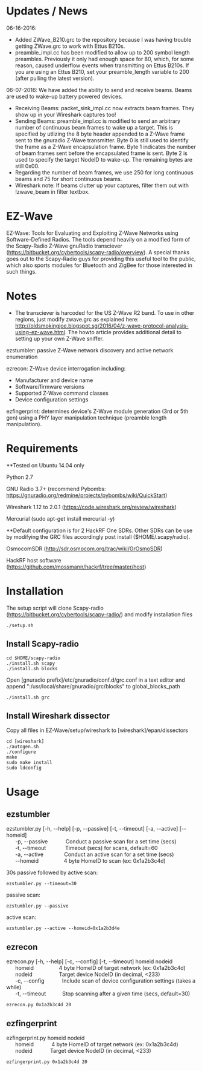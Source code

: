 # Updates / News
06-16-2016: 
* Added ZWave\_B210.grc to the repository because I was having trouble getting ZWave.grc to work with Ettus B210s.
* preamble\_impl.cc has been modified to allow up to 200 symbol length preambles. Previously it only had enough space for 80, which, for some reason, caused underflow events when transmitting on Ettus B210s. If you are using an Ettus B210, set your preamble\_length variable to 200 (after pulling the latest version).

06-07-2016: We have added the ability to send and receive beams. Beams are used to wake-up battery powered devices.
* Receiving Beams: packet_sink_impl.cc now extracts beam frames. They show up in your Wireshark captures too!
* Sending Beams: preamble_impl.cc is modified to send an arbitrary number of continuous beam frames to wake up a target. This is specified by utlizing the 8 byte header appended to a Z-Wave frame sent to the gnuradio Z-Wave transmitter. Byte 0 is still used to identify the frame as a Z-Wave encapsulation frame. Byte 1 indicates the number of beam frames sent before the encapsulated frame is sent. Byte 2 is used to specify the target NodeID to wake-up. The remaining bytes are still 0x00. 
* Regarding the number of beam frames, we use 250 for long continuous beams and 75 for short continuous beams. 
* Wireshark note: If beams clutter up your captures, filter them out with !zwave_beam in filter textbox.

# EZ-Wave
EZ-Wave: Tools for Evaluating and Exploiting Z-Wave Networks using Software-Defined Radios. The tools depend heavily on a modified form of the Scapy-Radio Z-Wave gnuRadio transciever (https://bitbucket.org/cybertools/scapy-radio/overview). A special thanks goes out to the Scapy-Radio guys for providing this useful tool to the public, which also sports modules for Bluetooth and ZigBee for those interested in such things.

# Notes
* The transciever is harcoded for the US Z-Wave R2 band. To use in other regions, just modify zwave.grc as explained here: http://oldsmokingjoe.blogspot.sg/2016/04/z-wave-protocol-analysis-using-ez-wave.html. The howto article provides additional detail to setting up your own Z-Wave sniffer.

ezstumbler: passive Z-Wave network discovery and active network enumeration

ezrecon: Z-Wave device interrogation including:

* Manufacturer and device name
* Software/firmware versions
* Supported Z-Wave command classes
* Device configuration settings

ezfingerprint: determines device's Z-Wave module generation (3rd or 5th gen) using a PHY layer manipulation technique (preamble length manipulation).

# Requirements

**Tested on Ubuntu 14.04 only

Python 2.7

GNU Radio 3.7+ (recommend Pybombs: https://gnuradio.org/redmine/projects/pybombs/wiki/QuickStart)

Wireshark 1.12 to 2.0.1 (https://code.wireshark.org/review/wireshark)

Mercurial (sudo apt-get install mercurial -y)

**Default configuration is for 2 HackRF One SDRs. Other SDRs can be use by modifying the GRC files accordingly post install ($HOME/.scapy/radio).

OsmocomSDR (http://sdr.osmocom.org/trac/wiki/GrOsmoSDR)

HackRF host software (https://github.com/mossmann/hackrf/tree/master/host)

# Installation

The setup script will clone Scapy-radio (https://bitbucket.org/cybertools/scapy-radio/) and modify installation files

```
./setup.sh
```

## Install Scapy-radio

```
cd $HOME/scapy-radio
./install.sh scapy
./install.sh blocks
```

Open [gnuradio prefix]/etc/gnuradio/conf.d/grc.conf in a text editor and append ":/usr/local/share/gnuradio/grc/blocks" to global_blocks_path

```
./install.sh grc
```

## Install Wireshark dissector

Copy all files in EZ-Wave/setup/wireshark to [wireshark]/epan/dissectors

```
cd [wireshark]
./autogen.sh
./configure
make
sudo make install
sudo ldconfig
```

# Usage

## ezstumbler

ezstumbler.py [-h, --help] [-p, --passive] [-t, --timeout] [-a, --active] [--homeid]  
&nbsp;&nbsp;&nbsp;&nbsp;&nbsp;&nbsp;-p, --passive&nbsp;&nbsp;&nbsp;&nbsp;&nbsp;&nbsp;&nbsp;&nbsp;&nbsp;&nbsp;&nbsp;&nbsp;Conduct a passive scan for a set time (secs)  
&nbsp;&nbsp;&nbsp;&nbsp;&nbsp;&nbsp;-t, --timeout&nbsp;&nbsp;&nbsp;&nbsp;&nbsp;&nbsp;&nbsp;&nbsp;&nbsp;&nbsp;&nbsp;&nbsp;&nbsp;Timeout (secs) for scans, default=60  
&nbsp;&nbsp;&nbsp;&nbsp;&nbsp;&nbsp;-a, --active&nbsp;&nbsp;&nbsp;&nbsp;&nbsp;&nbsp;&nbsp;&nbsp;&nbsp;&nbsp;&nbsp;&nbsp;&nbsp;&nbsp;Conduct an active scan for a set time (secs)  
&nbsp;&nbsp;&nbsp;&nbsp;&nbsp;&nbsp;--homeid&nbsp;&nbsp;&nbsp;&nbsp;&nbsp;&nbsp;&nbsp;&nbsp;&nbsp;&nbsp;&nbsp;&nbsp;&nbsp;&nbsp;&nbsp;&nbsp;&nbsp;4 byte HomeID to scan (ex: 0x1a2b3c4d)  

30s passive followed by active scan:
```
ezstumbler.py --timeout=30
```

passive scan:
```
ezstumbler.py --passive
```

active scan:
```
ezstumbler.py --active --homeid=0x1a2b3d4e
```

## ezrecon

ezrecon.py [-h, --help] [-c, --config] [-t, --timeout] homeid nodeid  
&nbsp;&nbsp;&nbsp;&nbsp;&nbsp;&nbsp;homeid&nbsp;&nbsp;&nbsp;&nbsp;&nbsp;&nbsp;&nbsp;&nbsp;&nbsp;&nbsp;&nbsp;&nbsp;&nbsp;&nbsp;&nbsp;&nbsp;&nbsp;4 byte HomeID of target network (ex: 0x1a2b3c4d)  
&nbsp;&nbsp;&nbsp;&nbsp;&nbsp;&nbsp;nodeid&nbsp;&nbsp;&nbsp;&nbsp;&nbsp;&nbsp;&nbsp;&nbsp;&nbsp;&nbsp;&nbsp;&nbsp;&nbsp;&nbsp;&nbsp;&nbsp;&nbsp;&nbsp;Target device NodeID (in decimal, <233)  
&nbsp;&nbsp;&nbsp;&nbsp;&nbsp;&nbsp;-c, --config&nbsp;&nbsp;&nbsp;&nbsp;&nbsp;&nbsp;&nbsp;&nbsp;&nbsp;&nbsp;&nbsp;&nbsp;Include scan of device configuration settings (takes a while)  
&nbsp;&nbsp;&nbsp;&nbsp;&nbsp;&nbsp;-t, --timeout&nbsp;&nbsp;&nbsp;&nbsp;&nbsp;&nbsp;&nbsp;&nbsp;&nbsp;&nbsp;&nbsp;Stop scanning after a given time (secs, default=30)  

```
ezrecon.py 0x1a2b3c4d 20
```

## ezfingerprint

ezfingerprint.py homeid nodeid  
&nbsp;&nbsp;&nbsp;&nbsp;&nbsp;&nbsp;homeid&nbsp;&nbsp;&nbsp;&nbsp;&nbsp;&nbsp;&nbsp;&nbsp;&nbsp;&nbsp;&nbsp;&nbsp;4 byte HomeID of target network (ex: 0x1a2b3c4d)  
&nbsp;&nbsp;&nbsp;&nbsp;&nbsp;&nbsp;nodeid&nbsp;&nbsp;&nbsp;&nbsp;&nbsp;&nbsp;&nbsp;&nbsp;&nbsp;&nbsp;&nbsp;&nbsp;Target device NodeID (in decimal, <233)  

```
ezfingerprint.py 0x1a2b3c4d 20
```

